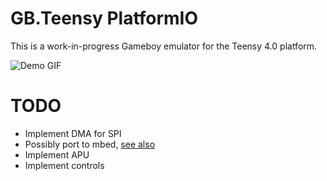 # GB.Teensy PlatformIO

This is a work-in-progress Gameboy emulator for the Teensy 4.0 platform.

![Demo GIF](https://raw.githubusercontent.com/blazer82/gb.teensy/master/demo/demo1.gif)

# TODO

- Implement DMA for SPI
- Possibly port to mbed, [see also](https://os.mbed.com/docs/mbed-os/v5.11/reference/adding-and-configuring-targets.html)
- Implement APU
- Implement controls
